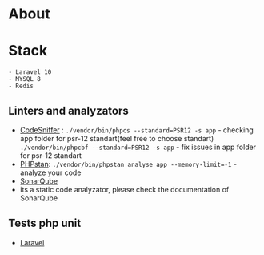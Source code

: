 # About

# Stack
    - Laravel 10
    - MYSQL 8
    - Redis 

## Linters and analyzators
- [CodeSniffer]([https://github.com/squizlabs/PHP_CodeSniffer]) : 
`./vendor/bin/phpcs --standard=PSR12 -s app` - checking app folder for psr-12 standart(feel free to choose standart)
`./vendor/bin/phpcbf --standard=PSR12 -s app` - fix issues in app folder for psr-12 standart
- [PHPstan](https://phpstan.org):
  `./vendor/bin/phpstan analyse app --memory-limit=-1` - analyze your code
- [SonarQube](https://docs.sonarsource.com/sonarqube/latest/setup-and-upgrade/install-the-server/installing-sonarqube-from-docker/)
- its a static code analyzator, please check the documentation of SonarQube

## Tests php unit
- [Laravel](https://github.com/laravel/laravel)
